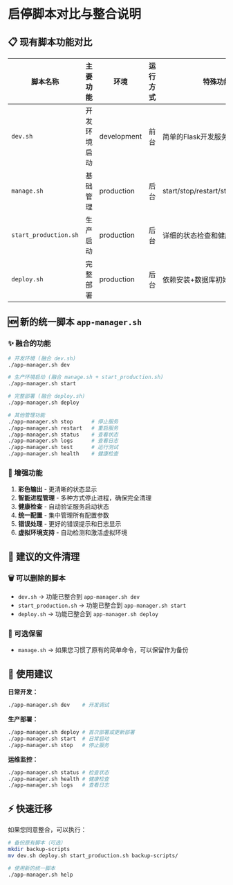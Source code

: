 # 启停脚本对比与整合说明

## 📋 现有脚本功能对比

| 脚本名称 | 主要功能 | 环境 | 运行方式 | 特殊功能 |
|---------|---------|------|---------|----------|
| `dev.sh` | 开发环境启动 | development | 前台 | 简单的Flask开发服务器 |
| `manage.sh` | 基础管理 | production | 后台 | start/stop/restart/status/logs/test |
| `start_production.sh` | 生产启动 | production | 后台 | 详细的状态检查和健康测试 |
| `deploy.sh` | 完整部署 | production | 后台 | 依赖安装+数据库初始化+启动 |

## 🆕 新的统一脚本 `app-manager.sh`

### ✨ 融合的功能

```bash
# 开发环境 (融合 dev.sh)
./app-manager.sh dev

# 生产环境启动 (融合 manage.sh + start_production.sh)
./app-manager.sh start

# 完整部署 (融合 deploy.sh)
./app-manager.sh deploy

# 其他管理功能
./app-manager.sh stop      # 停止服务
./app-manager.sh restart   # 重启服务
./app-manager.sh status    # 查看状态
./app-manager.sh logs      # 查看日志
./app-manager.sh test      # 运行测试
./app-manager.sh health    # 健康检查
```

### 🔧 增强功能

1. **彩色输出** - 更清晰的状态显示
2. **智能进程管理** - 多种方式停止进程，确保完全清理
3. **健康检查** - 自动验证服务启动状态
4. **统一配置** - 集中管理所有配置参数
5. **错误处理** - 更好的错误提示和日志显示
6. **虚拟环境支持** - 自动检测和激活虚拟环境

## 📂 建议的文件清理

### 🗑️ 可以删除的脚本
- `dev.sh` → 功能已整合到 `app-manager.sh dev`
- `start_production.sh` → 功能已整合到 `app-manager.sh start`  
- `deploy.sh` → 功能已整合到 `app-manager.sh deploy`

### 🤔 可选保留
- `manage.sh` → 如果您习惯了原有的简单命令，可以保留作为备份

## 🚀 使用建议

**日常开发：**
```bash
./app-manager.sh dev    # 开发调试
```

**生产部署：**
```bash
./app-manager.sh deploy # 首次部署或更新部署
./app-manager.sh start  # 日常启动
./app-manager.sh stop   # 停止服务
```

**运维监控：**
```bash
./app-manager.sh status # 检查状态
./app-manager.sh health # 健康检查
./app-manager.sh logs   # 查看日志
```

## ⚡ 快速迁移

如果您同意整合，可以执行：
```bash
# 备份原有脚本（可选）
mkdir backup-scripts
mv dev.sh deploy.sh start_production.sh backup-scripts/

# 使用新的统一脚本
./app-manager.sh help
```
